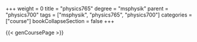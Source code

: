 +++
weight = 0
title = "physics765"
degree = "msphysik"
parent = "physics700"
tags = ["msphysik", "physics765", "physics700"]
categories = ["course"]
bookCollapseSection = false
+++

{{< genCoursePage >}}
